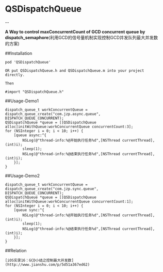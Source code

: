 # QSDispatchQueue

--

**A Way to control maxConcurrentCount of GCD concurrent queue by dispatch_semaphore**(利用GCD的信号量机制实现控制GCD并发队列最大并发数的方案)

##Installation

	pod 'QSDispatchQueue'
	
	OR put QSDispatchQueue.h and QSDispatchQueue.m into your project directly.
	
	Then 
	
	#import "QSDispatchQueue.h"

##Usage-Demo1

	dispatch_queue_t workConcurrentQueue = dispatch_queue_create("com.jzp.async.queue", DISPATCH_QUEUE_CONCURRENT);
    QSDispatchQueue *queue = [[QSDispatchQueue alloc]initWithQueue:workConcurrentQueue concurrentCount:3];
    for (NSInteger i = 0; i < 10; i++) {
        [queue async:^{
            NSLog(@"thread-info:%@开始执行任务%d",[NSThread currentThread],(int)i);
            sleep(1);
            NSLog(@"thread-info:%@结束执行任务%d",[NSThread currentThread],(int)i);
        }];
    }

##Usage-Demo2

	dispatch_queue_t workConcurrentQueue = dispatch_queue_create("com.jzp.sync.queue", DISPATCH_QUEUE_CONCURRENT);
    QSDispatchQueue *queue = [[QSDispatchQueue alloc]initWithQueue:workConcurrentQueue concurrentCount:1];
    for (NSInteger i = 0; i < 10; i++) {
        [queue sync:^{
            NSLog(@"thread-info:%@开始执行任务%d",[NSThread currentThread],(int)i);
            sleep(1);
            NSLog(@"thread-info:%@结束执行任务%d",[NSThread currentThread],(int)i);
        }];
    }


##Relation

	[iOS实录16：GCD小结之控制最大并发数](http://www.jianshu.com/p/5d51a367ed62)

